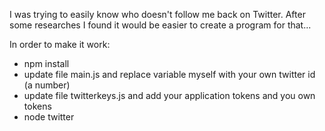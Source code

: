 I was trying to easily know who doesn't follow me back on Twitter.
After some researches I found it would be easier to create a program for that...

In order to make it work:
<ul><li>npm install</li>
<li>update file main.js and replace variable myself with your own twitter id (a number)</li>
<li>update file twitterkeys.js and add your application tokens and you own tokens</li>
<li>node twitter</li>
